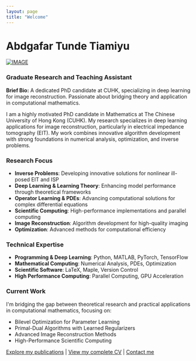 ```yaml
---
layout: page
title: "Welcome"
---
```


# Abdgafar Tunde Tiamiyu

[![IMAGE](https://avatars.githubusercontent.com/u/44282094?v=4)](https://github.com/abdgafartunde)

### Graduate Research and Teaching Assistant

**Brief Bio:** A dedicated PhD candidate at CUHK, specializing in deep learning for image reconstruction. Passionate about bridging theory and application in computational mathematics.

I am a highly motivated PhD candidate in Mathematics at The Chinese University of Hong Kong (CUHK). My research specializes in deep learning applications for image reconstruction, particularly in electrical impedance tomography (EIT). My work combines innovative algorithm development with strong foundations in numerical analysis, optimization, and inverse problems.

### Research Focus
- **Inverse Problems**: Developing innovative solutions for nonlinear ill-posed EIT and ISP
- **Deep Learning & Learning Theory**: Enhancing model performance through theoretical frameworks
- **Operator Learning & PDEs**: Advancing computational solutions for complex differential equations
- **Scientific Computing**: High-performance implementations and parallel computing
- **Image Reconstruction**: Algorithm development for high-quality imaging
- **Optimization**: Advanced methods for computational efficiency

### Technical Expertise
- **Programming & Deep Learning**: Python, MATLAB, PyTorch, TensorFlow
- **Mathematical Computing**: Numerical Analysis, PDEs, Optimization
- **Scientific Software**: LaTeX, Maple, Version Control
- **High Performance Computing**: Parallel Computing, GPU Acceleration

### Current Work
I'm bridging the gap between theoretical research and practical applications in computational mathematics, focusing on:
- Bilevel Optimization for Parameter Learning
- Primal-Dual Algorithms with Learned Regularizers
- Advanced Image Reconstruction Methods
- High-Performance Scientific Computing

[Explore my publications](/publications) | [View my complete CV](/cv) | [Contact me](/about)
